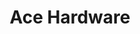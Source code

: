 ---
title: "Ace Hardware"
url: /indianapolis/ace-hardware-west-washington-street/
shop: Baumarkt
---